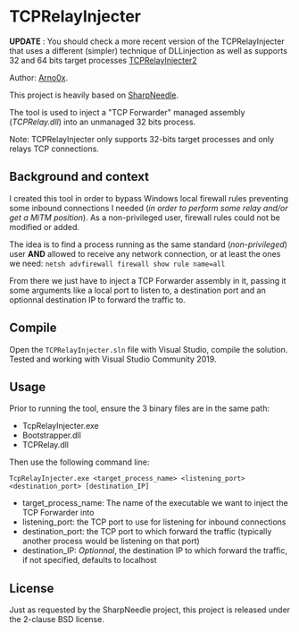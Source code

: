 TCPRelayInjecter
============

**UPDATE** : You should check a more recent version of the TCPRelayInjecter that uses a different (simpler) technique of DLLinjection as well as supports 32 and 64 bits target processes [TCPRelayInjecter2](https://github.com/Arno0x/TCPRelayInjecter2)

Author: [Arno0x](https://twitter.com/Arno0x0x).

This project is heavily based on [SharpNeedle](https://github.com/ChadSki/SharpNeedle).


The tool is used to inject a "TCP Forwarder" managed assembly (*TCPRelay.dll*) into an unmanaged 32 bits process.

Note: TCPRelayInjecter only supports 32-bits target processes and only relays TCP connections.

Background and context
----------------

I created this tool in order to bypass Windows local firewall rules preventing some inbound connections I needed (*in order to perform some relay and/or get a MiTM position*). As a non-privileged user, firewall rules could not be modified or added.

The idea is to find a process running as the same standard (*non-privileged*) user **AND** allowed to receive any network connection, or at least the ones we need:
`netsh advfirewall firewall show rule name=all`

From there we just have to inject a TCP Forwarder assembly in it, passing it some arguments like a local port to listen to, a destination port and an optionnal destination IP to forward the traffic to.

Compile
----------------
Open the `TCPRelayInjecter.sln` file with Visual Studio, compile the solution. Tested and working with Visual Studio Community 2019.

Usage
----------------

Prior to running the tool, ensure the 3 binary files are in the same path:
  - TcpRelayInjecter.exe
  - Bootstrapper.dll
  - TCPRelay.dll

 Then use the following command line:

`TcpRelayInjecter.exe <target_process_name> <listening_port> <destination_port> [destination_IP]`

  - target_process_name: The name of the executable we want to inject the TCP Forwarder into
  - listening_port: the TCP port to use for listening for inbound connections
  - destination_port: the TCP port to which forward the traffic (typically another process would be listening on that port)
  - destination_IP: *Optionnal*,  the destination IP to which forward the traffic, if not specified, defaults to localhost

License
----------------

Just as requested by the SharpNeedle project, this project is released under the 2-clause BSD license.
